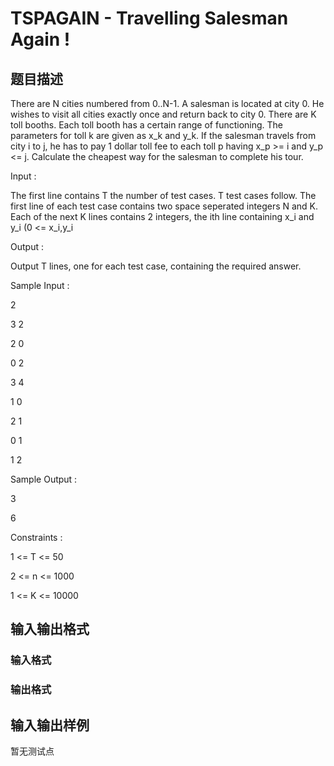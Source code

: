 # TSPAGAIN - Travelling Salesman Again !

## 题目描述

There are N cities numbered from 0..N-1. A salesman is located at city 0. He wishes to visit all cities exactly once and return back to city 0. There are K toll booths. Each toll booth has a certain range of functioning. The parameters for toll k are given as x\_k and y\_k. If the salesman travels from city i to j, he has to pay 1 dollar toll fee to each toll p having x\_p >= i and y\_p <= j. Calculate the cheapest way for the salesman to complete his tour.

Input :

The first line contains T the number of test cases. T test cases follow. The first line of each test case contains two space seperated integers N and K. Each of the next K lines contains 2 integers, the ith line containing x\_i and y\_i (0 <= x\_i,y\_i 

Output :

Output T lines, one for each test case, containing the required answer.

Sample Input :

2

3 2

2 0

0 2

3 4

1 0

2 1

0 1

1 2

Sample Output :

3

6

Constraints :

1 <= T <= 50

2 <= n <= 1000

1 <= K <= 10000

## 输入输出格式

### 输入格式

### 输出格式

## 输入输出样例

暂无测试点

